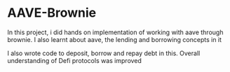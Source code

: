# AAVE-Brownie

In this project, i did hands on implementation of working with aave through brownie. I also learnt about aave, the lending and borrowing concepts in it

I also wrote code to deposit, borrow and repay debt in this.
Overall understanding of Defi protocols was improved
